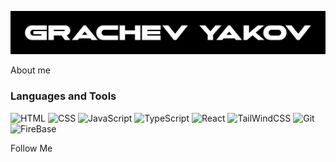 ![Header](https://github.com/gra4evyakov/gra4evyakov/blob/main/assets/image.png)

About me

### Languages and Tools
![HTML](https://img.shields.io/badge/-HTML-090909?style=for-the-badge&logo=html5)
![CSS](https://img.shields.io/badge/-CSS-090909?style=for-the-badge&logo=css3)
![JavaScript](https://img.shields.io/badge/-JavaScript-090909?style=for-the-badge&logo=JavaScript)
![TypeScript](https://img.shields.io/badge/-TypeScript-090909?style=for-the-badge&logo=TypeScript)
![React](https://img.shields.io/badge/-React-090909?style=for-the-badge&logo=React)
![TailWindCSS](https://img.shields.io/badge/-TailWind-090909?style=for-the-badge&logo=TailWindCSS)
![Git](https://img.shields.io/badge/-Git-090909?style=for-the-badge&logo=Git)
![FireBase](https://img.shields.io/badge/-FireBase-090909?style=for-the-badge&logo=FireBase)

Follow Me